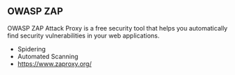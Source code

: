 ## OWASP ZAP
OWASP ZAP Attack Proxy is a free security tool that helps you automatically find security vulnerabilities in your web applications.
- Spidering
- Automated Scanning
- https://www.zaproxy.org/


